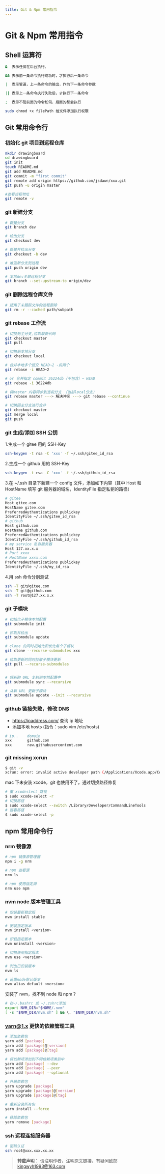 ```yaml
---
title: Git & Npm 常用指令
---
```


# Git & Npm 常用指令

## Shell 运算符

```sh
&  表示任务在后台执行。

&& 表示前一条命令执行成功时，才执行后一条命令

|  表示管道，上一条命令的输出，作为下一条命令参数

|| 表示上一条命令执行失败后，才执行下一条命令

;  表示不管前面的命令如何，后面的都会执行

sudo chmod +x filePath 给文件添加执行权限
```

## Git 常用命令行

### 初始化 git 项目到远程仓库

```sh
mkdir drawingboard
cd drawingboard
git init
touch README.md
git add README.md
git commit -m "first commit"
git remote add origin https://github.com/jsdawn/xxx.git
git push -u origin master

#查看远程地址
git remote -v
```

### git 新建分支

```sh
# 新建分支
git branch dev

# 检出分支
git checkout dev

# 新建并检出分支
git checkout -b dev

# 推送新分支到远程
git push origin dev

# 本地dev关联远程分支
git branch --set-upstream-to origin/dev

```

### git 删除远程仓库文件

```sh
# 适用于未跟踪文件的远程删除
git rm -r --cached path/subpath
```

### git rebase 工作流

```sh
# 切换到主分支,拉取最新代码
git checkout master
git pull

# 切换到本地分支
git checkout local

# 合并本地多个提交 HEAD~2 -前两个
git rebase -i HEAD~2

# or 合并指定 commit 36224db（不包含）~ HEAD
git rebase -i 36224db

# 将master 内容同步到当前分支 （当前local分支）
git rebase master ---> 解决冲突 ---> git rebase --continue

# 切换回主分支进行合并
git checkout master
git merge local
git push

```

### git 生成/添加 SSH 公钥

1.生成一个 gitee 用的 SSH-Key

```sh
ssh-keygen -t rsa -C 'xxx' -f ~/.ssh/gitee_id_rsa
```

2.生成一个 github 用的 SSH-Key

```sh
ssh-keygen -t rsa -C 'xxx' -f ~/.ssh/github_id_rsa
```

3.在 ~/.ssh 目录下新建一个 config 文件，添加如下内容（其中 Host 和 HostName 填写 git 服务器的域名，IdentityFile 指定私钥的路径）

```sh
# gitee
Host gitee.com
HostName gitee.com
PreferredAuthentications publickey
IdentityFile ~/.ssh/gitee_id_rsa
# github
Host github.com
HostName github.com
PreferredAuthentications publickey
IdentityFile ~/.ssh/github_id_rsa
# my service 私有服务器
Host 127.xx.x.x
# Port xxxx
# HostName xxxx.com
PreferredAuthentications publickey
IdentityFile ~/.ssh/my_id_rsa
```

4.用 ssh 命令分别测试

```sh
ssh -T git@gitee.com
ssh -T git@github.com
ssh -T root@127.xx.x.x
```

### git 子模块

```sh
# 初始化子模块本地配置
git submodule init

# 抓取并检出
git submodule update

# clone 的同时初始化和优化每个子模块
git clone --recurse-submodules xxx

# 拉取更新的同时拉取子模块更新
git pull --recurse-submodules


# 将新的 URL 复制到本地配置中
git submodule sync --recursive

# 从新 URL 更新子模块
git submodule update --init --recursive
```

### github 链接失败，修改 DNS

- https://ipaddress.com/ 查询 ip 地址
- 添加本地 hosts (指令：sudo vim /etc/hosts)

```sh
# ip..    domain
xxx       github.com
xxx       raw.githubusercontent.com
```

### git missing xcrun

```sh
$ git -v
xcrun: error: invalid active developer path (/Applications/Xcode.app/Contents/Developer), missing xcrun at: /Applications/Xcode.app/Contents/Developer/usr/bin/xcrun
```

mac 下未安装 xcode，git 也使用不了。通过切换路径修复

```sh
# 重 xcodeslect 路径
$ sudo xcode-select -r
# 切换路径
$ sudo xcode-select --switch /Library/Developer/CommandLineTools
# 查看路径
$ sudo xcode-select -p
```

## npm 常用命令行

### nrm 镜像源

```sh
# npm 镜像源管理器
npm i -g nrm

# npm 查看源
nrm ls

# npm 使用指定源
nrm use npm
```

### nvm node 版本管理工具

```sh
# 安装最新稳定版
nvm install stable

# 安装指定版本
nvm install <version>

# 卸载指定版本
nvm uninstall <version>

# 切换使用指定版本
nvm use <version>

# 列出已安装版本
nvm ls

# 设置node默认版本
nvm alias default <version>
```

安装了 nvm，找不到 node 和 npm？

```sh
# 在~/.bashrc 或 ~/.zshrc添加
export NVM_DIR="$HOME/.nvm"
[ -s "$NVM_DIR/nvm.sh" ] && \. "$NVM_DIR/nvm.sh"
```

### yarn@1.x 更快的依赖管理工具

```sh
# 添加依赖包
yarn add [package]
yarn add [package]@[version]
yarn add [package]@[tag]

# 将依赖项添加到不同依赖项类别中
yarn add [package] --dev
yarn add [package] --peer
yarn add [package] --optional

# 升级依赖包
yarn upgrade [package]
yarn upgrade [package]@[version]
yarn upgrade [package]@[tag]

# 重新安装所有包
yarn install --force

# 移除依赖包
yarn remove [package]
```

### ssh 远程连接服务器

```sh
# 密码认证
ssh root@xxx.xxx.xx.xx
```

> **转载声明**：
> 请注明作者，注明原文链接，有疑问致邮 kingwyh1993@163.com
